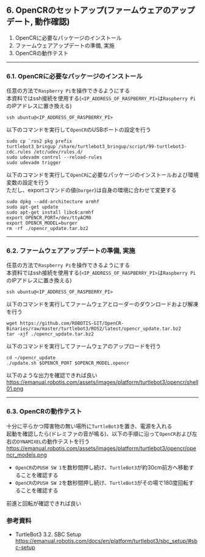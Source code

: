 ## 6. OpenCRのセットアップ(ファームウェアのアップデート, 動作確認)
1. OpenCRに必要なパッケージのインストール
2. ファームウェアアップデートの準備, 実施
3. OpenCRの動作テスト


-----
### 6.1. OpenCRに必要なパッケージのインストール
任意の方法で`Raspberry Pi`を操作できるようにする  
本資料ではssh接続を使用する(`<IP_ADDRESS_OF_RASPBERRY_PI>`は`Raspberry Pi`のIPアドレスに置き換える)  
```
ssh ubuntu@<IP_ADDRESS_OF_RASPBERRY_PI>
```

以下のコマンドを実行して`OpenCR`のUSBポートの設定を行う  
```
sudo cp `ros2 pkg prefix turtlebot3_bringup`/share/turtlebot3_bringup/script/99-turtlebot3-cdc.rules /etc/udev/rules.d/
sudo udevadm control --reload-rules
sudo udevadm trigger
```

以下のコマンドを実行して`OpenCR`に必要なパッケージのインストールおよび環境変数の設定を行う  
ただし、exportコマンドの値(`burger`)は自身の環境に合わせて変更する  
```
sudo dpkg --add-architecture armhf
sudo apt-get update
sudo apt-get install libc6:armhf
export OPENCR_PORT=/dev/ttyACM0
export OPENCR_MODEL=burger
rm -rf ./opencr_update.tar.bz2
```


-----
### 6.2. ファームウェアアップデートの準備, 実施
任意の方法で`Raspberry Pi`を操作できるようにする  
本資料ではssh接続を使用する(`<IP_ADDRESS_OF_RASPBERRY_PI>`は`Raspberry Pi`のIPアドレスに置き換える)  
```
ssh ubuntu@<IP_ADDRESS_OF_RASPBERRY_PI>
```

以下のコマンドを実行してファームウェアとローダーのダウンロードおよび解凍を行う  
```
wget https://github.com/ROBOTIS-GIT/OpenCR-Binaries/raw/master/turtlebot3/ROS2/latest/opencr_update.tar.bz2
tar -xjf ./opencr_update.tar.bz2
```

以下のコマンドを実行してファームウェアのアップロードを行う  
```
cd ~/opencr_update
./update.sh $OPENCR_PORT $OPENCR_MODEL.opencr
```

以下のような出力を確認できれば良い  
https://emanual.robotis.com/assets/images/platform/turtlebot3/opencr/shell01.png


-----
### 6.3. OpenCRの動作テスト
十分に平らかつ障害物の無い場所に`TurtleBot3`を置き、電源を入れる  
起動を確認したら(ドレミファの音が鳴る)、以下の手順に沿って`OpenCR`および左右の`DYNAMIXEL`の動作テストを行う  
https://emanual.robotis.com/assets/images/platform/turtlebot3/opencr/opencr_models.png

- `OpenCR`の`PUSH SW 1`を数秒間押し続け、`TurtleBot3`が約30cm前方へ移動することを確認する
- `OpenCR`の`PUSH SW 2`を数秒間押し続け、`TurtleBot3`がその場で180度回転することを確認する

前進と回転が確認できれば良い  


### 参考資料
- TurtleBot3 3.2. SBC Setup  
https://emanual.robotis.com/docs/en/platform/turtlebot3/sbc_setup/#sbc-setup
